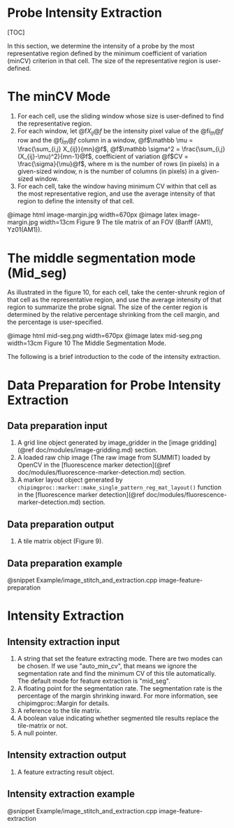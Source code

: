 
Probe Intensity Extraction
========================

[TOC]

In this section, we determine the intensity of a probe by the most representative region defined by the minimum coefficient of variation (minCV) criterion in that cell. The size of the representative region is user-defined.

The minCV Mode
==============

1. For each cell, use the sliding window whose size is user-defined to find the representative region.
2. For each window, let @f$X_{ij}@f$ be the intensity pixel value of the @f$i_{th}@f$ row and the @f$j_{th}@f$ column in a window, @f$\mathbb \mu = \frac{\sum_{i,j} X_{ij}}{mn}@f$,  @f$\mathbb \sigma^2 = \frac{\sum_{i,j} (X_{ij}-\mu)^2}{mn-1}@f$,  coefficient of variation @f$CV = \frac{\sigma}{\mu}@f$, where m is the number of rows (in pixels) in a given-sized window, n is the number of columns (in pixels) in a given-sized window.
3. For each cell, take the window having minimum CV within that cell as the most representative region, and use the average intensity of that region to define the intensity of that cell.

  @image html image-margin.jpg width=670px
  @image latex image-margin.jpg width=13cm
  Figure 9 The tile matrix of an FOV (Banff (AM1), Yz01(AM1)).

The middle segmentation mode (Mid_seg)
======================================

As illustrated in the figure 10, for each cell, take the center-shrunk region of that cell as the representative region, and use the average intensity of that region to summarize the probe signal. The size of the center region is determined by the relative percentage shrinking from the cell margin, and the percentage is user-specified.

  @image html mid-seg.png width=670px
  @image latex mid-seg.png width=13cm
  Figure 10 The Middle Segmentation Mode.



The following is a brief introduction to the code of the intensity extraction.

Data Preparation for Probe Intensity Extraction
=============================================

Data preparation input
----------------------

1. A grid line object generated by image_gridder in the [image gridding](@ref doc/modules/image-gridding.md) section.
2. A loaded raw chip image (The raw image from SUMMIT) loaded by OpenCV in the [fluorescence marker detection](@ref doc/modules/fluorescence-marker-detection.md) section.
3. A marker layout object generated by `chipimgproc::marker::make_single_pattern_reg_mat_layout()` function in the [fluorescence marker detection](@ref doc/modules/fluorescence-marker-detection.md) section.

Data preparation output
-----------------------

1. A tile matrix object (Figure 9).

Data preparation example
------------------------

@snippet Example/image_stitch_and_extraction.cpp image-feature-preparation

Intensity Extraction
==================

Intensity extraction input
------------------------

1. A string that set the feature extracting mode. There are two modes can be chosen. If we use "auto_min_cv", that means we ignore the segmentation rate and find the minimum CV of this tile automatically. The default mode for feature extraction is "mid_seg".
2. A floating point for the segmentation rate. The segmentation rate is the percentage of the margin shrinking inward. For more information, see chipimgproc::Margin for details.
3. A reference to the tile matrix.
4. A boolean value indicating whether segmented tile results replace the tile-matrix or not.
5. A null pointer.

Intensity extraction output
-------------------------

1. A feature extracting result object.

Intensity extraction example
--------------------------

@snippet Example/image_stitch_and_extraction.cpp image-feature-extraction
